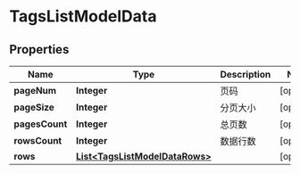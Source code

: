 
# TagsListModelData

## Properties
Name | Type | Description | Notes
------------ | ------------- | ------------- | -------------
**pageNum** | **Integer** | 页码 |  [optional]
**pageSize** | **Integer** | 分页大小 |  [optional]
**pagesCount** | **Integer** | 总页数 |  [optional]
**rowsCount** | **Integer** | 数据行数 |  [optional]
**rows** | [**List&lt;TagsListModelDataRows&gt;**](TagsListModelDataRows.md) |  |  [optional]



